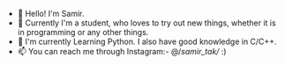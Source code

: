 - 👋 Hello! 
     I'm Samir.
- 👀 Currently I'm a student, who loves to try out new things, whether it is in programming or any other things.
- 🌱 I'm currently Learning Python. I also have good knowledge in C/C++.
- 📫 You can reach me through Instagram:- @/_samir_tak/_
:)
